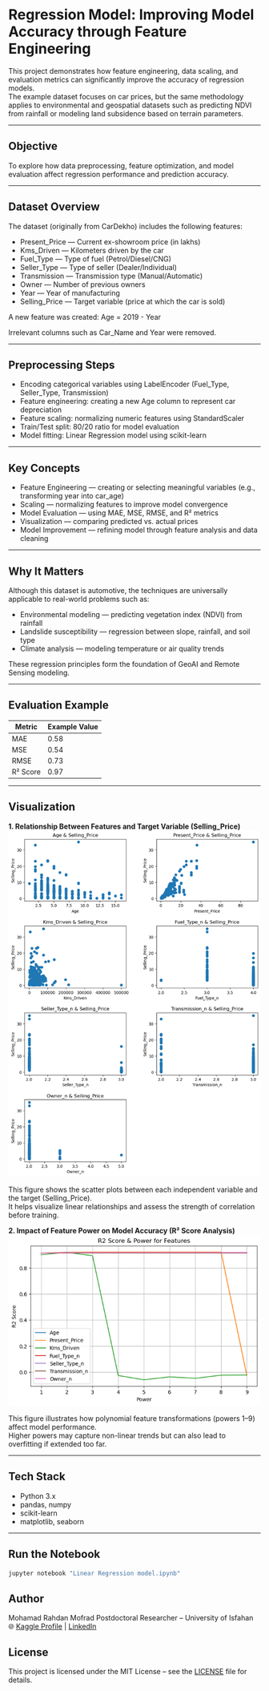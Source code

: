 # Regression Model: Improving Model Accuracy through Feature Engineering

This project demonstrates how feature engineering, data scaling, and evaluation metrics can significantly improve the accuracy of regression models.  
The example dataset focuses on car prices, but the same methodology applies to environmental and geospatial datasets such as predicting NDVI from rainfall or modeling land subsidence based on terrain parameters.

---

## Objective
To explore how data preprocessing, feature optimization, and model evaluation affect regression performance and prediction accuracy.

---

## Dataset Overview
The dataset (originally from CarDekho) includes the following features:

- Present_Price — Current ex-showroom price (in lakhs)  
- Kms_Driven — Kilometers driven by the car  
- Fuel_Type — Type of fuel (Petrol/Diesel/CNG)  
- Seller_Type — Type of seller (Dealer/Individual)  
- Transmission — Transmission type (Manual/Automatic)  
- Owner — Number of previous owners  
- Year — Year of manufacturing  
- Selling_Price — Target variable (price at which the car is sold)

A new feature was created:
Age = 2019 - Year  

Irrelevant columns such as Car_Name and Year were removed.

---

## Preprocessing Steps
- Encoding categorical variables using LabelEncoder (Fuel_Type, Seller_Type, Transmission)  
- Feature engineering: creating a new Age column to represent car depreciation  
- Feature scaling: normalizing numeric features using StandardScaler  
- Train/Test split: 80/20 ratio for model evaluation  
- Model fitting: Linear Regression model using scikit-learn

---

## Key Concepts
- Feature Engineering — creating or selecting meaningful variables (e.g., transforming year into car_age)  
- Scaling — normalizing features to improve model convergence  
- Model Evaluation — using MAE, MSE, RMSE, and R² metrics  
- Visualization — comparing predicted vs. actual prices  
- Model Improvement — refining model through feature analysis and data cleaning

---

## Why It Matters
Although this dataset is automotive, the techniques are universally applicable to real-world problems such as:

- Environmental modeling — predicting vegetation index (NDVI) from rainfall  
- Landslide susceptibility — regression between slope, rainfall, and soil type  
- Climate analysis — modeling temperature or air quality trends  

These regression principles form the foundation of GeoAI and Remote Sensing modeling.

---

## Evaluation Example
| Metric | Example Value |
|--------|----------------|
| MAE | 0.58 |
| MSE | 0.54 |
| RMSE | 0.73 |
| R² Score | 0.97 |


---

## Visualization

**1. Relationship Between Features and Target Variable (Selling_Price)**
![Preview](preview.png)

This figure shows the scatter plots between each independent variable and the target (Selling_Price).  
It helps visualize linear relationships and assess the strength of correlation before training.

**2. Impact of Feature Power on Model Accuracy (R² Score Analysis)**
![Preview](preview2.png)

This figure illustrates how polynomial feature transformations (powers 1–9) affect model performance.  
Higher powers may capture non-linear trends but can also lead to overfitting if extended too far.

---

## Tech Stack
- Python 3.x  
- pandas, numpy  
- scikit-learn  
- matplotlib, seaborn

---

## Run the Notebook
```bash
jupyter notebook "Linear Regression model.ipynb"
```

## Author
Mohamad Rahdan Mofrad
Postdoctoral Researcher – University of Isfahan
🌐 [Kaggle Profile](https://www.kaggle.com/mohammadrahdanmofrad) | [LinkedIn](https://www.linkedin.com/in/mo-rahdan-149554265/)


## License
This project is licensed under the MIT License – see the [LICENSE](LICENSE) file for details.
